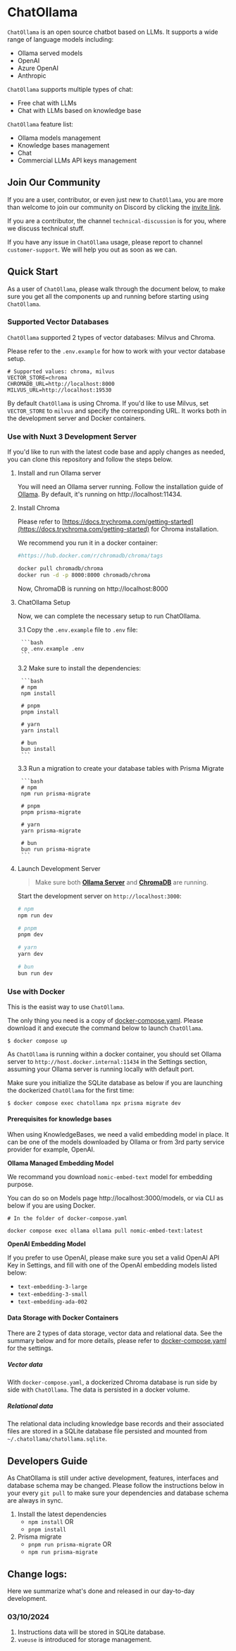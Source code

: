 # ChatOllama

`ChatOllama` is an open source chatbot based on LLMs. It supports a wide range of language models including:

- Ollama served models
- OpenAI
- Azure OpenAI
- Anthropic

`ChatOllama` supports multiple types of chat:

- Free chat with LLMs
- Chat with LLMs based on knowledge base

`ChatOllama` feature list:
- Ollama models management
- Knowledge bases management
- Chat
- Commercial LLMs API keys management

## Join Our Community

If you are a user, contributor, or even just new to `ChatOllama`, you are more than welcome to join our community on Discord by clicking the [invite link](https://discord.gg/CrvTBVrxXy).

If you are a contributor, the channel `technical-discussion` is for you, where we discuss technical stuff.

If you have any issue in `ChatOllama` usage, please report to channel `customer-support`. We will help you out as soon as we can.

## Quick Start

As a user of `ChatOllama`, please walk through the document below, to make sure you get all the components up and running before starting using `ChatOllama`.

### Supported Vector Databases

`ChatOllama` supported 2 types of vector databases: Milvus and Chroma.

Please refer to the `.env.example` for how to work with your vector database setup.

```
# Supported values: chroma, milvus
VECTOR_STORE=chroma
CHROMADB_URL=http://localhost:8000
MILVUS_URL=http://localhost:19530
```

By default `ChatOllama` is using Chroma. If you'd like to use Milvus, set `VECTOR_STORE` to `milvus` and specify the corresponding URL. It works both in the development server and Docker containers.

### Use with Nuxt 3 Development Server

If you'd like to run with the latest code base and apply changes as needed, you can clone this repository and follow the steps below.

1. Install and run Ollama server

    You will need an Ollama server running. Follow the installation guide of [Ollama](https://github.com/ollama/ollama). By default, it's running on http://localhost:11434.    

2. Install Chroma

    Please refer to [https://docs.trychroma.com/getting-started](https://docs.trychroma.com/getting-started) for Chroma installation.

    We recommend you run it in a docker container:

    ```bash
    #https://hub.docker.com/r/chromadb/chroma/tags

    docker pull chromadb/chroma
    docker run -d -p 8000:8000 chromadb/chroma
    ```
    Now, ChromaDB is running on http://localhost:8000

3. ChatOllama Setup

    Now, we can complete the necessary setup to run ChatOllama.

    3.1 Copy the `.env.example` file to `.env` file:

        ```bash
        cp .env.example .env
        ```

    3.2 Make sure to install the dependencies:

        ```bash
        # npm
        npm install

        # pnpm
        pnpm install

        # yarn
        yarn install

        # bun
        bun install
        ```

    3.3 Run a migration to create your database tables with Prisma Migrate

        ```bash
        # npm
        npm run prisma-migrate

        # pnpm
        pnpm prisma-migrate

        # yarn
        yarn prisma-migrate

        # bun
        bun run prisma-migrate
        ```

4. Launch Development Server

    > Make sure both __[Ollama Server](#ollama-server)__ and __[ChromaDB](#install-chromadb-and-startup)__ are running.

    Start the development server on `http://localhost:3000`:

    ```bash
    # npm
    npm run dev

    # pnpm
    pnpm dev

    # yarn
    yarn dev

    # bun
    bun run dev
    ```

### Use with Docker

This is the easist way to use `ChatOllama`.

The only thing you need is a copy of [docker-compose.yaml](./docker-compose.yaml). Please download it and execute the command below to launch `ChatOllama`.

```shell
$ docker compose up
```

As `ChatOllama` is running within a docker container, you should set Ollama server to `http://host.docker.internal:11434` in the Settings section, assuming your Ollama server is running locally with default port.

Make sure you initialize the SQLite database as below if you are launching the dockerized `ChatOllama` for the first time:

```shell
$ docker compose exec chatollama npx prisma migrate dev
```
#### Prerequisites for knowledge bases
When using KnowledgeBases, we need a valid embedding model in place. It can be one of the models downloaded by Ollama or from 3rd party service provider for example, OpenAI.

**Ollama Managed Embedding Model**

We recommand you download `nomic-embed-text` model for embedding purpose.

You can do so on Models page http://localhost:3000/models, or via CLI as below if you are using Docker.

```
# In the folder of docker-compose.yaml

docker compose exec ollama ollama pull nomic-embed-text:latest
```

**OpenAI Embedding Model**

If you prefer to use OpenAI, please make sure you set a valid OpenAI API Key in Settings, and fill with one of the OpenAI embedding models listed below:

- `text-embedding-3-large`
- `text-embedding-3-small`
- `text-embedding-ada-002`

#### Data Storage with Docker Containers

There are 2 types of data storage, vector data and relational data. See the summary below and for more details, please refer to [docker-compose.yaml](./docker-compose.yaml) for the settings.

##### Vector data

With `docker-compose.yaml`, a dockerized Chroma database is run side by side with `ChatOllama`. The data is persisted in a docker volume.

##### Relational data

The relational data including knowledge base records and their associated files are stored in a SQLite database file persisted and mounted from `~/.chatollama/chatollama.sqlite`.

## Developers Guide

As ChatOllama is still under active development, features, interfaces and database schema may be changed. Please follow the instructions below in your every `git pull` to make sure your dependencies and database schema are always in sync.

1. Install the latest dependencies
    - `npm install` OR
    - `pnpm install`
2. Prisma migrate
    - `pnpm run prisma-migrate` OR
    - `npm run prisma-migrate`

## Change logs:

Here we summarize what's done and released in our day-to-day development.

### 03/10/2024

1. Instructions data will be stored in SQLite database.
2. `vueuse` is introduced for storage management.
